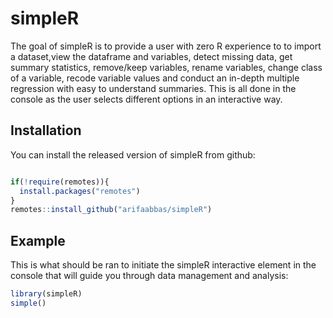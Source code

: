 
# simpleR

<!-- badges: start -->
<!-- badges: end -->

The goal of simpleR is to provide a user with zero R experience to to import a dataset,view the dataframe and variables, detect missing data, get summary statistics, remove/keep variables, rename variables, change class of a variable, recode variable values and conduct an in-depth multiple regression with easy to understand summaries. This is all done in the console as the user selects different options in an interactive way. 

## Installation

You can install the released version of simpleR from github:
``` r

if(!require(remotes)){
  install.packages("remotes")
}
remotes::install_github("arifaabbas/simpleR")
```

## Example

This is what should be ran to initiate the simpleR interactive element in the console that will guide you through data management
and analysis:

``` r
library(simpleR)
simple()

```


